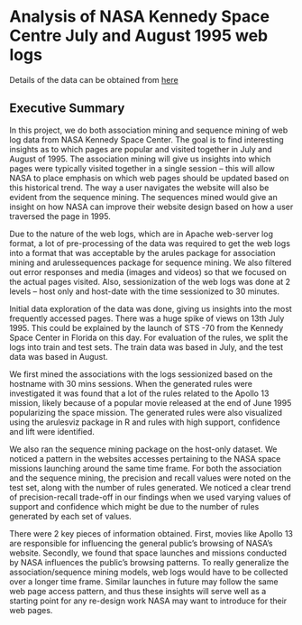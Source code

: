 # Analysis of NASA Kennedy Space Centre July and August 1995 web logs

Details of the data can be obtained from [here](http://ita.ee.lbl.gov/html/contrib/NASA-HTTP.html)

## Executive Summary
In this project, we do both association mining and sequence mining of web log data from NASA Kennedy Space Center. The goal is to find interesting insights as to which pages are popular and visited together in July and August of 1995. The association mining will give us insights into which pages were typically visited together in a single session – this will allow NASA to place emphasis on which web pages should be updated based on this historical trend. The way a user navigates the website will also be evident from the sequence mining. The sequences mined would give an insight on how NASA can improve their website design based on how a user traversed the page in 1995.

Due to the nature of the web logs, which are in Apache web-server log format, a lot of pre-processing of the data was required to get the web logs into a format that was acceptable by the arules package for association mining and arulessequences package for sequence mining. We also filtered out error responses and media (images and videos) so that we focused on the actual pages visited. Also, sessionization of the web logs was done at 2 levels – host only and host-date with the time sessionized to 30 minutes. 

Initial data exploration of the data was done, giving us insights into the most frequently accessed pages. There was a huge spike of views on 13th July 1995. This could be explained by the launch of STS -70 from the Kennedy Space Center in Florida on this day. For evaluation of the rules, we split the logs into train and test sets. The train data was based in July, and the test data was based in August. 

We first mined the associations with the logs sessionized based on the hostname with 30 mins sessions. When the generated rules were investigated it was found that a lot of the rules related to the Apollo 13 mission, likely because of a popular movie released at the end of June 1995 popularizing the space mission. The generated rules were also visualized using the arulesviz package in R and rules with high support, confidence and lift were identified.

We also ran the sequence mining package on the host-only dataset. We noticed a pattern in the websites accesses pertaining to the NASA space missions launching around the same time frame. For both the association and the sequence mining, the precision and recall values were noted on the test set, along with the number of rules generated. We noticed a clear trend of precision-recall trade-off in our findings when we used varying values of support and confidence which might be due to the number of rules generated by each set of values.

There were 2 key pieces of information obtained. First, movies like Apollo 13 are responsible for influencing the general public’s browsing of NASA’s website. Secondly, we found that space launches and missions conducted by NASA influences the public’s browsing patterns. To really generalize the association/sequence mining models, web logs would have to be collected over a longer time frame. Similar launches in future may follow the same web page access pattern, and thus these insights will serve well as a starting point for any re-design work NASA may want to introduce for their web pages.  

